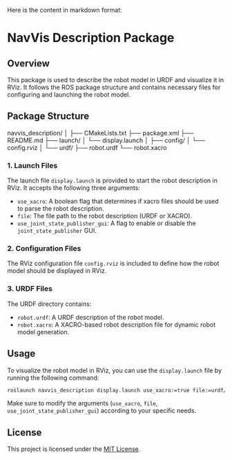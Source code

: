 Here is the content in markdown format:


# NavVis Description Package

## Overview

This package is used to describe the robot model in URDF and visualize it in RViz. It follows the ROS package structure and contains necessary files for configuring and launching the robot model. 

## Package Structure


navvis_description/
│
├── CMakeLists.txt
├── package.xml
├── README.md
├── launch/
│   └── display.launch
│
├── config/
│   └── config.rviz
│
└── urdf/
    ├── robot.urdf
    └── robot.xacro


### 1. Launch Files

The launch file `display.launch` is provided to start the robot description in RViz. It accepts the following three arguments:
- `use_xacro`: A boolean flag that determines if xacro files should be used to parse the robot description.
- `file`: The file path to the robot description (URDF or XACRO).
- `use_joint_state_publisher_gui`: A flag to enable or disable the `joint_state_publisher` GUI.

### 2. Configuration Files

The RViz configuration file `config.rviz` is included to define how the robot model should be displayed in RViz.

### 3. URDF Files

The URDF directory contains:
- `robot.urdf`: A URDF description of the robot model.
- `robot.xacro`: A XACRO-based robot description file for dynamic robot model generation.

## Usage

To visualize the robot model in RViz, you can use the `display.launch` file by running the following command:

```bash
roslaunch navvis_description display.launch use_xacro:=true file:=urdf/robot.xacro use_joint_state_publisher_gui:=true
```

Make sure to modify the arguments (`use_xacro`, `file`, `use_joint_state_publisher_gui`) according to your specific needs.

## License

This project is licensed under the [MIT License](LICENSE).

